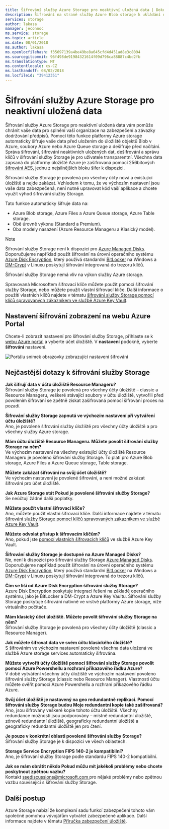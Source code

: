 ```yaml
---
title: Šifrování služby Azure Storage pro neaktivní uložená data | Dokumentace Microsoftu
description: Šifrování na straně služby Azure Blob storage k ukládání dat pomocí funkce Azure Storage Service Encryption a při získávání data dešifrovat.
services: storage
author: lakasa
manager: jeconnoc
ms.service: storage
ms.topic: article
ms.date: 08/01/2018
ms.author: lakasa
ms.openlocfilehash: f35697139a4be49be8a645cfd4d451ad8e3c8094
ms.sourcegitcommit: 96f498de91984321614f09d796ca88887c4bd2fb
ms.translationtype: MT
ms.contentlocale: cs-CZ
ms.lasthandoff: 08/02/2018
ms.locfileid: "39412351"
---
```

# <a name="azure-storage-service-encryption-for-data-at-rest"></a>Šifrování služby Azure Storage pro neaktivní uložená data
Šifrování služby Azure Storage pro neaktivní uložená data vám pomůže chránit vaše data pro splnění vaší organizace na zabezpečení a závazky dodržování předpisů. Pomocí této funkce platformy Azure storage automaticky šifruje vaše data před uložením do úložiště objektů Blob v Azure, soubory Azure nebo Azure Queue storage a dešifruje před načítání. Správa šifrování, šifrování neaktivních uložených dat, dešifrování a správu klíčů v šifrování služby Storage je pro uživatele transparentní. Všechna data zapsaná do platformy úložiště Azure je zašifrovaná pomocí 256bitových [šifrování AES](https://en.wikipedia.org/wiki/Advanced_Encryption_Standard), jednu z nejsilnějších bloku šifer k dispozici.

Šifrování služby Storage je povolená pro všechny účty nová a existující úložiště a nejde zakázat. Vzhledem k tomu, že ve výchozím nastavení jsou vaše data zabezpečená, není nutné upravovat kód vaší aplikace a chcete využít výhod šifrování služby Storage.

Tato funkce automaticky šifruje data na:

- Azure Blob storage, Azure Files a Azure Queue storage, Azure Table storage.  
- Obě úrovně výkonu (Standard a Premium).
- Oba modely nasazení (Azure Resource Manageru a Klasický model).

> [!Note]  
> Šifrování služby Storage není k dispozici pro [Azure Managed Disks](../../virtual-machines/windows/managed-disks-overview.md). Doporučujeme například použít šifrování na úrovni operačního systému [Azure Disk Encryption](../../security/azure-security-disk-encryption-overview.md), který používá standardní [BitLocker](https://docs.microsoft.com/windows/security/information-protection/bitlocker/bitlocker-overview) na Windows a [DM-Crypt](https://en.wikipedia.org/wiki/Dm-crypt) v Linuxu poskytují šifrování integrovaná do trezoru klíčů.

Šifrování služby Storage nemá vliv na výkon služby Azure storage.

Spravovaná Microsoftem šifrovací klíče můžete použít pomocí šifrování služby Storage, nebo můžete použít vlastní šifrovací klíče. Další informace o použití vlastních klíčů najdete v tématu [šifrování služby Storage pomocí klíčů spravovaných zákazníkem ve službě Azure Key Vault](storage-service-encryption-customer-managed-keys.md).

## <a name="view-encryption-settings-in-the-azure-portal"></a>Nastavení šifrování zobrazení na webu Azure Portal
Chcete-li zobrazit nastavení pro šifrování služby Storage, přihlaste se k [webu Azure portal](https://portal.azure.com) a vyberte účet úložiště. V **nastavení** podokně, vyberte **šifrování** nastavení.

![Portálu snímek obrazovky zobrazující nastavení šifrování](./media/storage-service-encryption/image1.png)

## <a name="faq-for-storage-service-encryption"></a>Nejčastější dotazy k šifrování služby Storage
**Jak šifrují data v účtu úložiště Resource Manageru?**  
Šifrování služby Storage je povolená pro všechny účty úložiště – classic a Resource Manageru, veškeré stávající soubory v účtu úložiště, vytvořili před povolením šifrování se zpětně získat zašifrovaná pomocí šifrování proces na pozadí.

**Šifrování služby Storage zapnutá ve výchozím nastavení při vytváření účtu úložiště?**  
Ano, je povolené šifrování služby úložiště pro všechny účty úložiště a pro všechny služby Azure storage.

**Mám účtu úložiště Resource Manageru. Můžete povolit šifrování služby Storage na něm?**  
Ve výchozím nastavení na všechny existující účty úložiště Resource Manageru je povoleno šifrování služby Storage. To platí pro Azure Blob storage, Azure Files a Azure Queue storage, Table storage. 

**Můžete zakázat šifrování na svůj účet úložiště?**  
Ve výchozím nastavení je povolené šifrování, a není možné zakázat šifrování pro účet úložiště. 

**Jak Azure Storage stát Pokud je povolené šifrování služby Storage?**  
Se neúčtují žádné další poplatky.

**Můžete použít vlastní šifrovací klíče?**  
Ano, můžete použít vlastní šifrovací klíče. Další informace najdete v tématu [šifrování služby Storage pomocí klíčů spravovaných zákazníkem ve službě Azure Key Vault](storage-service-encryption-customer-managed-keys.md).

**Můžete odvolat přístup k šifrovacím klíčům?**  
Ano, pokud jste [pomocí vlastních šifrovacích klíčů](storage-service-encryption-customer-managed-keys.md) ve službě Azure Key Vault.

**Šifrování služby Storage je dostupné na Azure Managed Disks?**  
Ne, není k dispozici pro šifrování služby Storage [Azure Managed Disks](../../virtual-machines/windows/managed-disks-overview.md). Doporučujeme například použít šifrování na úrovni operačního systému [Azure Disk Encryption](../../security/azure-security-disk-encryption-overview.md), který používá standardní [BitLocker](https://docs.microsoft.com/windows/security/information-protection/bitlocker/bitlocker-overview) na Windows a [DM-Crypt](https://en.wikipedia.org/wiki/Dm-crypt) v Linuxu poskytují šifrování integrovaná do trezoru klíčů.

**Čím se liší od Azure Disk Encryption šifrování služby Storage?**  
Azure Disk Encryption poskytuje integraci řešení na základě operačního systému, jako je BitLocker a DM-Crypt a Azure Key Vaultu. Šifrování služby Storage poskytuje šifrování nativně ve vrstvě platformy Azure storage, níže virtuálního počítače.

**Mám klasický účet úložiště. Můžete povolit šifrování služby Storage na něm?**  
Šifrování služby Storage je povolená pro všechny účty úložiště (classic a Resource Manager).

**Jak můžete šifrovat data ve svém účtu klasického úložiště?**  
S šifrováním ve výchozím nastavení povolené všechna data uložená ve službě Azure storage services automaticky šifrována. 

**Můžete vytvořit účty úložiště pomocí šifrování služby Storage povolit pomocí Azure Powershellu a rozhraní příkazového řádku Azure?**  
V době vytváření všechny účty úložiště ve výchozím nastavení povoleno šifrování služby Storage (classic nebo Resource Manager). Vlastnosti účtu můžete ověřit pomocí Azure Powershellu a rozhraní příkazového řádku Azure.

**Svůj účet úložiště je nastavený na geo redundantně replikaci. Pomocí šifrování služby Storage budou Moje redundantní kopie také zašifrovaná?**  
Ano, jsou šifrovány veškeré kopie tohoto účtu úložiště. Všechny redundance možnosti jsou podporovány – místně redundantní úložiště, zónově redundantní úložiště, geograficky redundantní úložiště a geograficky redundantní úložiště jen pro čtení.

**Je pouze v konkrétní oblasti povolené šifrování služby Storage?**  
Šifrování služby Storage je k dispozici ve všech oblastech.

**Storage Service Encryption FIPS 140-2 je kompatibilní?**  
Ano, je šifrování služby Storage podle standardu FIPS 140-2 kompatibilní.

**Jak se mám obrátit někdo Pokud můžu mít jakékoli problémy nebo chcete poskytnout zpětnou vazbu?**  
Kontakt [ ssediscussions@microsoft.com ](mailto:ssediscussions@microsoft.com) pro nějaké problémy nebo zpětnou vazbu související s šifrování služby Storage.

## <a name="next-steps"></a>Další postup
Azure Storage nabízí že komplexní sadu funkcí zabezpečení tohoto vám společně pomohou vývojářům vytvářet zabezpečené aplikace. Další informace najdete v tématu [Příručka zabezpečení úložiště](../storage-security-guide.md).
